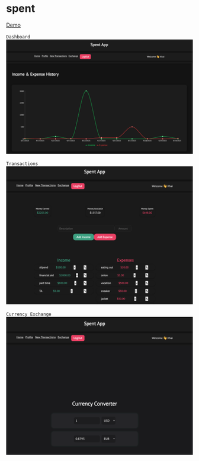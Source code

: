 # spent

<a href="spent-beta.vercel.app">Demo</a>

`Dashboard`
<img src="assets/dashboard.png" alt="Dashboard">

`Transactions`
<img src="assets/image.png" alt="Transaction">

`Currency Exchange`
<img src="assets/exchange.png" alt="Exchange">

